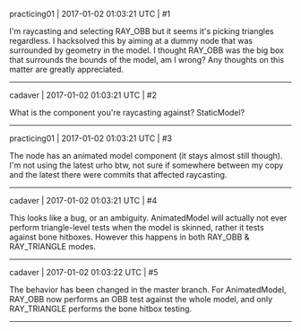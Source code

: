 practicing01 | 2017-01-02 01:03:21 UTC | #1

I'm raycasting and selecting RAY_OBB but it seems it's picking triangles regardless.  I hacksolved this by aiming at a dummy node that was surrounded by geometry in the model.  I thought RAY_OBB was the big box that surrounds the bounds of the model, am I wrong?  Any thoughts on this matter are greatly appreciated.

-------------------------

cadaver | 2017-01-02 01:03:21 UTC | #2

What is the component you're raycasting against? StaticModel?

-------------------------

practicing01 | 2017-01-02 01:03:21 UTC | #3

The node has an animated model component (it stays almost still though).  I'm not using the latest urho btw, not sure if somewhere between my copy and the latest there were commits that affected raycasting.

-------------------------

cadaver | 2017-01-02 01:03:21 UTC | #4

This looks like a bug, or an ambiguity. AnimatedModel will actually not ever perform triangle-level tests when the model is skinned, rather it tests against bone hitboxes. However this happens in both RAY_OBB & RAY_TRIANGLE modes.

-------------------------

cadaver | 2017-01-02 01:03:22 UTC | #5

The behavior has been changed in the master branch. For AnimatedModel, RAY_OBB now performs an OBB test against the whole model, and only RAY_TRIANGLE performs the bone hitbox testing.

-------------------------

